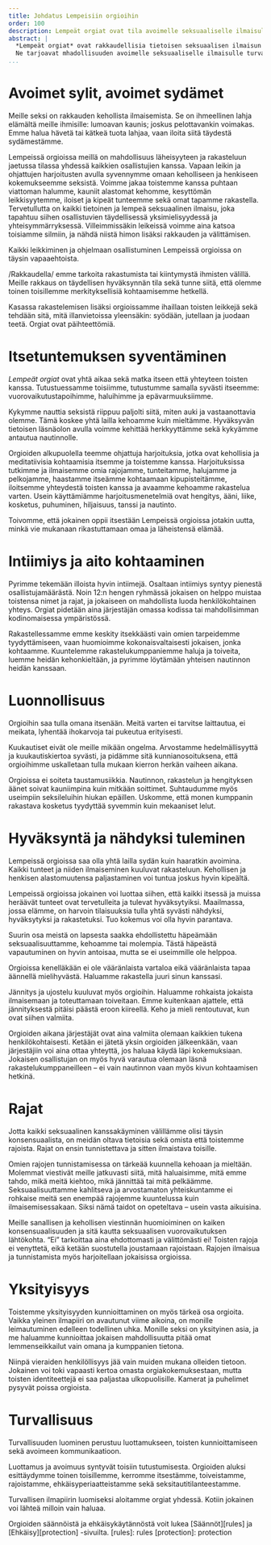 ```yaml
---
title: Johdatus Lempeisiin orgioihin
order: 100
description: Lempeät orgiat ovat tila avoimelle seksuaaliselle ilmaisulle ja rakastelulle turvallisessa tilassa yhdessä toisten kanssa.
abstract: |
  *Lempeät orgiat* ovat rakkaudellisia tietoisen seksuaalisen ilmaisun illanviettoja.
  Ne tarjoavat mhadollisuuden avoimelle seksuaaliselle ilmaisulle turvallisessa tilassa yhdessä toisten kanssa.
...
```


# Avoimet sylit, avoimet sydämet

Meille seksi on rakkauden kehollista ilmaisemista.
Se on ihmeellinen lahja elämältä meille ihmisille: lumoavan kaunis; joskus pelottavankin voimakas.
Emme halua hävetä tai kätkeä tuota lahjaa, vaan iloita siitä täydestä sydämestämme.

Lempeissä orgioissa meillä on mahdollisuus läheisyyteen ja rakasteluun jaetussa tilassa yhdessä kaikkien osallistujien kanssa.
Vapaan leikin ja ohjattujen harjoitusten avulla syvennymme omaan keholliseen ja henkiseen kokemukseemme seksistä.
Voimme jakaa toistemme kanssa puhtaan viattoman halumme, kauniit alastomat kehomme, kesyttömän leikkisyytemme, iloiset ja kipeät tunteemme sekä omat tapamme rakastella.
Tervetullutta on kaikki tietoinen ja lempeä seksuaalinen ilmaisu, joka tapahtuu siihen osallistuvien täydellisessä yksimielisyydessä ja yhteisymmärryksessä.
Villeimmissäkin leikeissä voimme aina katsoa toisiamme silmiin, ja nähdä niistä himon lisäksi rakkauden ja välittämisen.

Kaikki leikkiminen ja ohjelmaan osallistuminen Lempeissä orgioissa on täysin vapaaehtoista.

/Rakkaudella/ emme tarkoita rakastumista tai kiintymystä ihmisten välillä.
Meille rakkaus on täydellisen hyväksynnän tila sekä tunne siitä, että olemme toinen toisillemme merkityksellisiä kohtaamisemme hetkellä.

Kasassa rakastelemisen lisäksi orgioissamme ihaillaan toisten leikkejä sekä tehdään sitä, mitä illanvietoissa yleensäkin: syödään, jutellaan ja juodaan teetä.
Orgiat ovat päihteettömiä.

# Itsetuntemuksen syventäminen

*Lempeät orgiat* ovat yhtä aikaa sekä matka itseen että yhteyteen toisten kanssa.
Tutustuessamme toisiimme, tutustumme samalla syvästi itseemme: vuorovaikutustapoihimme, haluihimme ja epävarmuuksiimme.

Kykymme nauttia seksistä riippuu paljolti siitä, miten auki ja vastaanottavia olemme.
Tämä koskee yhtä lailla kehoamme kuin mieltämme.
Hyväksyvän tietoisen läsnäolon avulla voimme kehittää herkkyyttämme sekä kykyämme antautua nautinnolle.

Orgioiden alkupuolella teemme ohjattuja harjoituksia, jotka ovat kehollisia ja meditatiivisia kohtaamisia itsemme ja toistemme kanssa.
Harjoituksissa tutkimme ja ilmaisemme omia rajojamme, tunteitamme, halujamme ja pelkojamme, haastamme itseämme kohtaamaan kipupisteitämme, iloitsemme yhteydestä toisten kanssa ja avaamme kehoamme rakastelua varten.
Usein käyttämiämme harjoitusmenetelmiä ovat hengitys, ääni, liike, kosketus, puhuminen, hiljaisuus, tanssi ja nautinto.

Toivomme, että jokainen oppii itsestään Lempeissä orgioissa jotakin uutta, minkä vie mukanaan rikastuttamaan omaa ja läheistensä elämää.

# Intiimiys ja aito kohtaaminen

Pyrimme tekemään illoista hyvin intiimejä.
Osaltaan intiimiys syntyy pienestä osallistujamäärästä.
Noin 12:n hengen ryhmässä jokaisen on helppo muistaa toistensa nimet ja rajat, ja jokaiseen on mahdollista luoda henkilökohtainen yhteys.
Orgiat pidetään aina järjestäjän omassa kodissa tai mahdollisimman kodinomaisessa ympäristössä.

Rakastellessamme emme keskity itsekkäästi vain omien tarpeidemme tyydyttämiseen, vaan huomioimme kokonaisvaltaisesti jokaisen, jonka kohtaamme.
Kuuntelemme rakastelukumppaniemme haluja ja toiveita, luemme heidän kehonkieltään, ja pyrimme löytämään yhteisen nautinnon heidän kanssaan.

# Luonnollisuus

Orgioihin saa tulla omana itsenään.
Meitä varten ei tarvitse laittautua, ei meikata, lyhentää ihokarvoja tai pukeutua erityisesti.

Kuukautiset eivät ole meille mikään ongelma.
Arvostamme hedelmällisyyttä ja kuukautiskiertoa syvästi, ja pidämme sitä kunnianosoituksena, että orgioihimme uskalletaan tulla mukaan kierron herkän vaiheen aikana.

Orgioissa ei soiteta taustamusiikkia.
Nautinnon, rakastelun ja hengityksen äänet soivat kauniimpina kuin mitkään soittimet.
Suhtaudumme myös useimpiin seksileluihin hiukan epäillen.
Uskomme, että monen kumppanin rakastava kosketus tyydyttää syvemmin kuin mekaaniset lelut.

# Hyväksyntä ja nähdyksi tuleminen

Lempeissä orgioissa saa olla yhtä lailla sydän kuin haaratkin avoimina.
Kaikki tunteet ja niiden ilmaiseminen kuuluvat rakasteluun.
Kehollisen ja henkisen alastomuutensa paljastaminen voi tuntua joskus hyvin kipeältä.

Lempeissä orgioissa jokainen voi luottaa siihen, että kaikki itsessä ja muissa heräävät tunteet ovat tervetulleita ja tulevat hyväksytyiksi.
Maailmassa, jossa elämme, on harvoin tilaisuuksia tulla yhtä syvästi nähdyksi, hyväksytyksi ja rakastetuksi.
Tuo kokemus voi olla hyvin parantava.

Suurin osa meistä on lapsesta saakka ehdollistettu häpeämään seksuaalisuuttamme, kehoamme tai molempia.
Tästä häpeästä vapautuminen on hyvin antoisaa, mutta se ei useimmille ole helppoa.

Orgioissa kenelläkään ei ole vääränlaista vartaloa eikä vääränlaista tapaa äännellä mielihyvästä.
Haluamme rakastella juuri sinun kanssasi.

Jännitys ja ujostelu kuuluvat myös orgioihin.
Haluamme rohkaista jokaista ilmaisemaan ja toteuttamaan toiveitaan.
Emme kuitenkaan ajattele, että jännityksestä pitäisi päästä eroon kiireellä.
Keho ja mieli rentoutuvat, kun ovat siihen valmiita.

Orgioiden aikana järjestäjät ovat aina valmiita olemaan kaikkien tukena henkilökohtaisesti.
Ketään ei jätetä yksin orgioiden jälkeenkään, vaan järjestäjiin voi aina ottaa yhteyttä, jos haluaa käydä läpi kokemuksiaan.
Jokaisen osallistujan on myös hyvä varautua olemaan läsnä rakastelukumppaneilleen – ei vain nautinnon vaan myös kivun kohtaamisen hetkinä.

# Rajat

Jotta kaikki seksuaalinen kanssakäyminen välillämme olisi täysin konsensuaalista, on meidän oltava tietoisia sekä omista että toistemme rajoista.
Rajat on ensin tunnistettava ja sitten ilmaistava toisille.

Omien rajojen tunnistamisessa on tärkeää kuunnella kehoaan ja mieltään.
Molemmat viestivät meille jatkuvasti siitä, mitä haluaisimme, mitä emme tahdo, mikä meitä kiehtoo, mikä jännittää tai mitä pelkäämme.
Seksuaalisuuttamme kahlitseva ja arvostamaton yhteiskuntamme ei rohkaise meitä sen enempää rajojemme kuuntelussa kuin ilmaisemisessakaan.
Siksi nämä taidot on opeteltava – usein vasta aikuisina.

Meille sanallisen ja kehollisen viestinnän huomioiminen on kaiken konsensuaalisuuden ja sitä kautta seksuaalisen vuorovaikutuksen lähtökohta.
“Ei” tarkoittaa aina ehdottomasti ja välittömästi ei!
Toisten rajoja ei venyttetä, eikä ketään suostutella joustamaan rajoistaan.
Rajojen ilmaisua ja tunnistamista myös harjoitellaan jokaisissa orgioissa.

# Yksityisyys

Toistemme yksityisyyden kunnioittaminen on myös tärkeä osa orgioita.
Vaikka yleinen ilmapiiri on avautunut viime aikoina, on monille leimautuminen edelleen todellinen uhka.
Monille seksi on yksityinen asia, ja me haluamme kunnioittaa jokaisen mahdollisuutta pitää omat lemmenseikkailut vain omana ja kumppanien tietona.

Niinpä vieraiden henkilöllisyys jää vain muiden mukana olleiden tietoon.
Jokainen voi toki vapaasti kertoa omasta orgiakokemuksestaan, mutta toisten identiteettejä ei saa paljastaa ulkopuolisille.
Kamerat ja puhelimet pysyvät poissa orgioista.

# Turvallisuus

Turvallisuuden luominen perustuu luottamukseen, toisten kunnioittamiseen sekä avoimeen kommunikaatioon.

Luottamus ja avoimuus syntyvät toisiin tutustumisesta.
Orgioiden aluksi esittäydymme toinen toisillemme, kerromme itsestämme, toiveistamme, rajoistamme, ehkäisyperiaatteistamme sekä seksitautitilanteestamme.

Turvallisen ilmapiirin luomiseksi aloitamme orgiat yhdessä.
Kotiin jokainen voi lähteä milloin vain haluaa.

Orgioiden säännöistä ja ehkäisykäytännöstä voit lukea [Säännöt][rules] ja [Ehkäisy][protection] -sivuilta.
[rules]: rules
[protection]: protection
